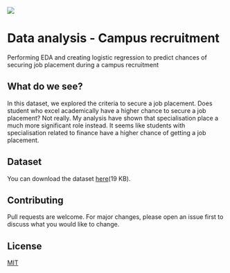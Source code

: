 ![](https://46.media.tumblr.com/399848ed68c614fcd1a7442c52a684c9/tumblr_pm3893j99B1sguk2k_540.gif)
# Data analysis - Campus recruitment
Performing EDA and creating logistic regression to predict chances of securing job placement during a campus recruitment

## What do we see?
In this dataset, we explored the criteria to secure a job placement. Does student who excel academically have a higher chance to secure a job placement? Not really. My analysis have shown that specialisation place a much more significant role instead. It seems like students with specialisation related to finance have a higher chance of getting a job placement.

## Dataset
You can download the dataset [here](https://www.kaggle.com/benroshan/factors-affecting-campus-placement/download)(19 KB).

## Contributing 
Pull requests are welcome. For major changes, please open an issue first to discuss what you would like to change.

## License
[MIT](https://choosealicense.com/licenses/mit/)
